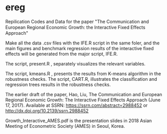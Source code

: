 # ereg
Repilication Codes and Data for the paper "The Communication and European Regional Economic Growth: the Interactive Fixed Eﬀects Approach" 

Make all the data .csv files with the IFE.R script in the same foler, and the main figures and benchmark regression results of the interactive fixed effects will be generated from the major script, IFE.R. 

The script, present.R , separately visualizes the relevant variables.

The script, kmeans.R , presents the results from K-means algorithm in the robustness checks. 
The script, CART.R, illustrates the classification and regression trees results in the robustness checks. 


The earlier draft of the paper,
Hao, Liu, The Communication and European Regional Economic Growth: The Interactive Fixed Effects Approach (June 17, 2017). Available at SSRN: https://ssrn.com/abstract=2988452 or http://dx.doi.org/10.2139/ssrn.2988452 

Growth_Interactive_AMES.pdf is the presentation slides in 2018 Asian Meeting of Econometric Society (AMES) in Seoul, Korea. 
